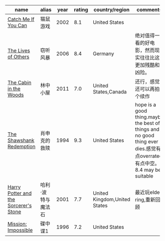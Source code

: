  

| name                                                         | alias             | year | rating | country/region               | comments                                                     |
| ------------------------------------------------------------ | ----------------- | ---- | ------ | ---------------------------- | ------------------------------------------------------------ |
| [Catch Me If You Can](https://www.imdb.com/title/tt0264464/) | 猫鼠游戏          | 2002 | 8.1    | United States                |                                                              |
| [The Lives of Others](https://www.imdb.com/title/tt0405094/) | 窃听风暴          | 2006 | 8.4    | Germany                      | 绝对值得一看的好电影，然而现实往往比这更加残酷和凶险。       |
| [The Cabin in the Woods](https://www.imdb.com/title/tt1259521/) | 林中小屋          | 2011 | 7.0    | United States,Canada         | 还行，感觉还可以再拍个续作                                   |
| [The Shawshank Redemption](https://www.imdb.com/title/tt0111161/) | 肖申克的救赎      | 1994 | 9.3    | United States                | hope is a good thing.maybe the best of things and no good thing ever dies.感觉有点overrated,有点中空。8.4 may be suitable |
| [Harry Potter and the Sorcerer's Stone](https://www.imdb.com/title/tt0241527/) | 哈利·波特与魔法石 | 2001 | 7.7    | United Kingdom,United States | 最近玩elden ring,重新回顾                                    |
| [Mission: Impossible](https://www.imdb.com/title/tt0117060/) | 碟中谍1           | 1996 | 7.2    | United States                |                                                              |
